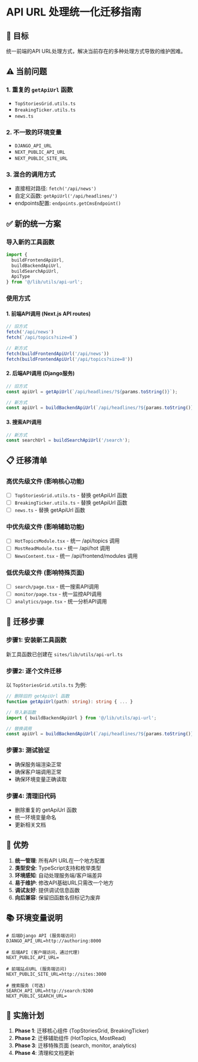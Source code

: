 # API URL 处理统一化迁移指南

## 🎯 目标

统一前端的API URL处理方式，解决当前存在的多种处理方式导致的维护困难。

## ⚠️ 当前问题

### 1. 重复的 `getApiUrl` 函数
- `TopStoriesGrid.utils.ts` 
- `BreakingTicker.utils.ts`
- `news.ts`

### 2. 不一致的环境变量
- `DJANGO_API_URL`
- `NEXT_PUBLIC_API_URL` 
- `NEXT_PUBLIC_SITE_URL`

### 3. 混合的调用方式
- 直接相对路径: `fetch('/api/news')`
- 自定义函数: `getApiUrl('/api/headlines/')`
- endpoints配置: `endpoints.getCmsEndpoint()`

## ✅ 新的统一方案

### 导入新的工具函数
```typescript
import { 
  buildFrontendApiUrl, 
  buildBackendApiUrl, 
  buildSearchApiUrl,
  ApiType 
} from '@/lib/utils/api-url';
```

### 使用方式

#### 1. 前端API调用 (Next.js API routes)
```typescript
// 旧方式
fetch('/api/news')
fetch(`/api/topics?size=8`)

// 新方式  
fetch(buildFrontendApiUrl('/api/news'))
fetch(buildFrontendApiUrl('/api/topics?size=8'))
```

#### 2. 后端API调用 (Django服务)
```typescript
// 旧方式
const apiUrl = getApiUrl(`/api/headlines/?${params.toString()}`);

// 新方式
const apiUrl = buildBackendApiUrl(`/api/headlines/?${params.toString()}`);
```

#### 3. 搜索API调用
```typescript
// 新方式
const searchUrl = buildSearchApiUrl('/search');
```

## 📋 迁移清单

### 高优先级文件 (影响核心功能)
- [ ] `TopStoriesGrid.utils.ts` - 替换 getApiUrl 函数
- [ ] `BreakingTicker.utils.ts` - 替换 getApiUrl 函数  
- [ ] `news.ts` - 替换 getApiUrl 函数

### 中优先级文件 (影响辅助功能)
- [ ] `HotTopicsModule.tsx` - 统一 /api/topics 调用
- [ ] `MostReadModule.tsx` - 统一 /api/hot 调用
- [ ] `NewsContent.tsx` - 统一 /api/frontend/modules 调用

### 低优先级文件 (影响特殊页面)
- [ ] `search/page.tsx` - 统一搜索API调用
- [ ] `monitor/page.tsx` - 统一监控API调用
- [ ] `analytics/page.tsx` - 统一分析API调用

## 🔧 迁移步骤

### 步骤1: 安装新工具函数
新工具函数已创建在 `sites/lib/utils/api-url.ts`

### 步骤2: 逐个文件迁移
以 `TopStoriesGrid.utils.ts` 为例:

```typescript
// 删除旧的 getApiUrl 函数
function getApiUrl(path: string): string { ... }

// 导入新函数
import { buildBackendApiUrl } from '@/lib/utils/api-url';

// 替换调用
const apiUrl = buildBackendApiUrl(`/api/headlines/?${params.toString()}`);
```

### 步骤3: 测试验证
- 确保服务端渲染正常
- 确保客户端调用正常  
- 确保环境变量正确读取

### 步骤4: 清理旧代码
- 删除重复的 getApiUrl 函数
- 统一环境变量命名
- 更新相关文档

## 🌟 优势

1. **统一管理**: 所有API URL在一个地方配置
2. **类型安全**: TypeScript支持和枚举类型
3. **环境感知**: 自动处理服务端/客户端差异
4. **易于维护**: 修改API基础URL只需改一个地方
5. **调试友好**: 提供调试信息函数
6. **向后兼容**: 保留旧函数名但标记为废弃

## 📚 环境变量说明

```env
# 后端Django API (服务端访问)
DJANGO_API_URL=http://authoring:8000

# 后端API (客户端访问，通过代理)  
NEXT_PUBLIC_API_URL=

# 前端站点URL (服务端访问)
NEXT_PUBLIC_SITE_URL=http://sites:3000

# 搜索服务 (可选)
SEARCH_API_URL=http://search:9200
NEXT_PUBLIC_SEARCH_URL=
```

## 🚀 实施计划

1. **Phase 1**: 迁移核心组件 (TopStoriesGrid, BreakingTicker)
2. **Phase 2**: 迁移辅助组件 (HotTopics, MostRead)  
3. **Phase 3**: 迁移特殊页面 (search, monitor, analytics)
4. **Phase 4**: 清理和文档更新

